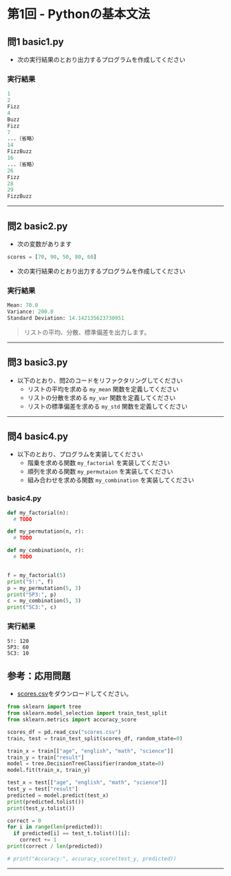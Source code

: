 # 第1回 - Pythonの基本文法

## 問1 basic1.py

+ 次の実行結果のとおり出力するプログラムを作成してください

### 実行結果

```py
1
2
Fizz
4
Buzz
Fizz
7
...（省略）
14
FizzBuzz
16
...（省略）
26
Fizz
28
29
FizzBuzz
```

---

## 問2 basic2.py

+ 次の変数があります

```py
scores = [70, 90, 50, 80, 60]
```

+ 次の実行結果のとおり出力するプログラムを作成してください

### 実行結果

```py
Mean: 70.0
Variance: 200.0
Standard Deviation: 14.142135623730951
```

> リストの平均、分散、標準偏差を出力します。

---

## 問3 basic3.py

+ 以下のとおり、問2のコードをリファクタリングしてください
    + リストの平均を求める `my_mean` 関数を定義してください
    + リストの分散を求める `my_var` 関数を定義してください
    + リストの標準偏差を求める `my_std` 関数を定義してください

---

## 問4 basic4.py

+ 以下のとおり、プログラムを実装してください
    + 階乗を求める関数 `my_factorial` を実装してください
    + 順列を求める関数 `my_permutaion` を実装してください
    + 組み合わせを求める関数 `my_combination` を実装してください

### basic4.py

```py
def my_factorial(n):
  # TODO

def my_permutation(n, r):
  # TODO

def my_combination(n, r):
  # TODO


f = my_factorial(5)
print("5!:", f)
p = my_permutation(5, 3)
print("5P3:", p)
c = my_combination(5, 3)
print("5C3:", c)
```


### 実行結果

```
5!: 120
5P3: 60
5C3: 10
```


## 参考：応用問題

+ [scores.csv](data/scores.csv)をダウンロードしてください。


```python
from sklearn import tree
from sklearn.model_selection import train_test_split
from sklearn.metrics import accuracy_score

scores_df = pd.read_csv("scores.csv")
train, test = train_test_split(scores_df, random_state=0)

train_x = train[["age", "english", "math", "science"]]
train_y = train["result"]
model = tree.DecisionTreeClassifier(random_state=0)
model.fit(train_x, train_y)

test_x = test[["age", "english", "math", "science"]]
test_y = test["result"]
predicted = model.predict(test_x)
print(predicted.tolist())
print(test_y.tolist())

correct = 0
for i in range(len(predicted)):
  if predicted[i] == test_t.tolist()[i]:
    correct += 1
print(correct / len(predicted))

# print("Accuracy:", accuracy_score(test_y, predicted))
```

---

<!-- 

# 1
for i in range(1, 31):
  if i % 3 == 0 and i % 5 ==0:
    print("FizzBuzz")
  elif i % 3 == 0:
    print("Fizz")
  elif i% 5 == 0:
    print("Buzz")
  else:
    print(str(i))


# 2
scores = [70, 90, 50, 80, 60]
total = sum(scores)
mean = total / len(scores)
print("Mean:", mean)
squared_deviation_sum = 0
for score in scores:
  squared_deviation_sum += (score - mean)**2
variance = squared_deviation_sum / len(scores)
print("Variance:", variance)
sd = variance ** 0.5
print("Standard Deviation", sd)


# 3
def my_mean(lst):
  if len(lst) == 0: return 0
  return sum(lst) / len(lst)

def my_var(lst):
  mean = my_mean(lst)
  squared_deviation_sum = 0
  for x in lst:
    squared_deviation_sum += (x - mean)**2
  return squared_deviation_sum / len(lst)

def my_std(lst):
  return my_var(lst) ** 0.5

scores = [70, 90, 50, 80, 60]

mean = my_mean(scores)
print("Mean:", mean)
variance = my_var(scores)
print("Variance:", variance)
sd = my_std(scores)
print("Standard Deviation", sd)


# 4
def my_factorial(n):
  result = 1
  for i in range(1, n + 1):
    result = result * i
  return result

def my_permutation(n, r):
  return my_factorial(n) // my_factorial(n - r)

def my_combination(n, r):
  return my_permutation(n, r) // my_factorial(r)


f = my_factorial(5)
print("5!:", f)
p = my_permutation(5, 3)
print("5P3:", p)
c = my_combination(5, 3)
print("5C3:", c)


-->